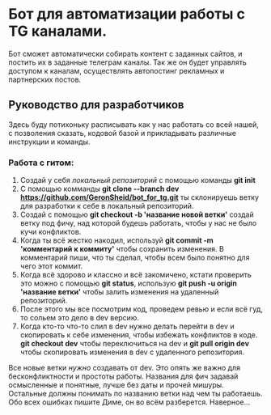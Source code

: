 # Бот для автоматизации работы с TG каналами. 

Бот сможет автоматически собирать контент с заданных сайтов, и постить их в заданные телеграм каналы. Так же он будет управлять доступом к каналам, осуществлять автопостинг рекламных и партнерских постов.

## Руководство для разработчиков

Здесь буду потихоньку расписывать как у нас работать со всей нашей, с позволения сказать, кодовой базой и прикладывать различные инструкции и команды.

### Работа с гитом:

1. Создай у себя *локальный репозиторий* с помощью команды **git init**
2. С помощью комманды **git clone --branch dev https://github.com/GeronSheid/bot_for_tg.git** ты склонируешь ветку для разработки к себе в локальный репозиторий.
3. Создай с помощью **git checkout -b 'название новой ветки'** создай ветку под фичу, над которой будешь работать, чтобы у нас не было кучи конфликтов.
4. Когда ты всё жестко накодил, используй **git commit -m 'комментарий к коммиту'** чтобы сохранить изменения. В комментарий пиши, что ты сделал, чтобы всем было понятно для чего этот коммит.
5. Когда всё здорово и классно и всё закомичено, кстати проверить это можно с помощью **git status**, использую **git push -u origin 'название ветки'** чтобы залить изменения на удаленный репозиторий.
6. После этого мы все посмотрим код, проведем ревью и если всё гуд, то сольем это дело в dev версию.
7. Когда кто-то что-то слил в dev нужно делать перейти в dev и скопировать к себе изменения, чтобы избежать конфликтов в коде. **git checkout dev** чтобы переключиться на dev и **git pull origin dev** чтобы скопировать изменения в dev с удаленного репозитория.

Все новые ветки *нужно* создавать от dev. Это опять же важно для бесконфликтности и простоты работы. 
Названия для фич задавай осмысленные и понятные, лучше без даты и прочей мишуры. Остальные должны понимать по названию ветки над чем ты работаешь.
Обо всех ошибках пишите Диме, он во всём разберется. Наверное...
